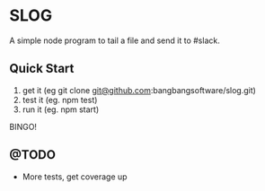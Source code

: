 SLOG
====

A simple node program to tail a file and send it to #slack.

Quick Start
-----------

1. get it  (eg git clone git@github.com:bangbangsoftware/slog.git)
2. test it (eg. npm test)
3. run it  (eg. npm start)

BINGO!

@TODO
-----
* More tests, get coverage up

